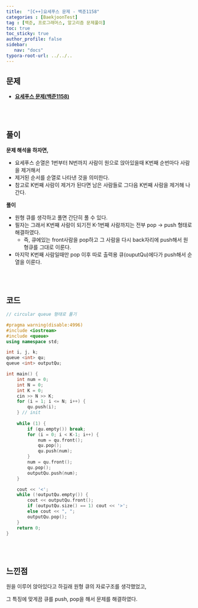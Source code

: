 ```yaml
---
title:  "[C++]요세푸스 문제 - 백준1158"
categories : [BaekjoonTest]
tag : [백준, 프로그래머스, 알고리즘 문제풀이]
toc: true
toc_sticky: true
author_profile: false
sidebar:
   nav: "docs"
typora-root-url: ../../..
---
```




## 문제

* **[요세푸스 문제(백준1158)](https://www.acmicpc.net/problem/1158)**

<br><br>

## 풀이

**문제 해석을 하자면,**

* 요세푸스 순열은 1번부터 N번까지 사람이 원으로 앉아있을때 K번째 순번마다 사람을 제거해서
* 제거된 순서를 순열로 나타낸 것을 의미한다.
* 참고로 K번째 사람이 제거가 된다면 남은 사람들로 그다음 K번째 사람을 제거해 나간다.



**풀이**

* 원형 큐를 생각하고 풀면 간단히 풀 수 있다.
* 필자는 그래서 K번째 사람이 되기전 K-1번째 사람까지는 전부 pop -> push 형태로 해결하였다.
  * 즉, 큐에있는 front사람을 pop하고 그 사람을 다시 back자리에 push해서 원형큐를 그대로 이룬다.
* 마지막 K번째 사람일때만 pop 이후 따로 출력용 큐(ouputQu)에다가 push해서 순열을 이룬다.



<br><br>

## 코드

```c++
// circular queue 형태로 풀기

#pragma warning(disable:4996)
#include <iostream>
#include <queue>
using namespace std;

int i, j, k;
queue <int> qu;
queue <int> outputQu;

int main() {
	int num = 0;
	int N = 0;
	int K = 0;
	cin >> N >> K;
	for (i = 1; i <= N; i++) {
		qu.push(i);
	} // init
	
	while (1) {
		if (qu.empty()) break;
		for (i = 0; i < K-1; i++) {
			num = qu.front();
			qu.pop();
			qu.push(num);
		}
		num = qu.front();
		qu.pop();
		outputQu.push(num);
	}

	cout << '<';
	while (!outputQu.empty()) {
		cout << outputQu.front();
		if (outputQu.size() == 1) cout << '>';
		else cout << ", ";
		outputQu.pop();
	}
	return 0;
}
```

<br><br>

## 느낀점

원을 이루어 앉아있다고 하길래 원형 큐의 자료구조를 생각했었고,

그 특징에 맞게끔 큐를 push, pop을 해서 문제를 해결하였다.



